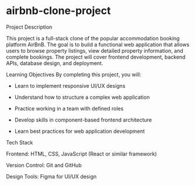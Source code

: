 # airbnb-clone-project
Project Description

This project is a full-stack clone of the popular accommodation booking platform AirBnB. The goal is to build a functional web application that allows users to browse property listings, view detailed property information, and complete bookings. The project will cover frontend development, backend APIs, database design, and deployment.

Learning Objectives
By completing this project, you will:

- Learn to implement responsive UI/UX designs

- Understand how to structure a complex web application

- Practice working in a team with defined roles

- Develop skills in component-based frontend architecture

- Learn best practices for web application development

Tech Stack

Frontend: HTML, CSS, JavaScript (React or similar framework)

Version Control: Git and GitHub

Design Tools: Figma for UI/UX design





